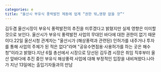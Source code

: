```yaml
---
categories: e
title: "울산시 부유식 풍력발전 제동에 업계 “권한 밖…영향 없을 것”"
---
```

김두겸 울산시장이 부유식 풍력발전의 추진을 미루겠다고 밝혔지만 실제 영향은 미미할 것으로 보인다. 울산시가 부유식 풍력발전 사업의 무대인 바다에 대한 권한이 없기 때문이다.22일 울산시청 관계자는 "울산시가 (해상풍력과 관련된) 인허가를 내주거나 투자를 통해 사업의 주체가 된 적은 없다"라며 "공유수면점용·사용허가를 하는 곳은 해수청"이라고 밝혔다.지난 6월 총선에서 시장으로 당선된 김두겸 시장은 취임 직후부터 울산 앞바다에 추진 중인 부유식 해상풍력 사업에 대해 부정적인 입장을 내비쳐왔다.나아가 지난 13일에는 출입기자들과의 만남